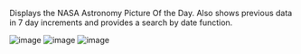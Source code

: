 Displays the NASA Astronomy Picture Of the Day. Also shows previous data in 7 day increments and provides a search by date function.

![image](https://github.com/NathanDownie/NasaAPODApp/assets/132592125/3ba4e951-8747-4db9-95f2-1244b59eff75)
![image](https://github.com/NathanDownie/NasaAPODApp/assets/132592125/7d007ed2-2b6e-4487-82f2-367b702f2fbc)
![image](https://github.com/NathanDownie/NasaAPODApp/assets/132592125/1aa42ac6-eb7f-4848-b4ac-4670efe6ba66)
